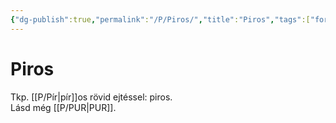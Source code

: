 ```yaml
---
{"dg-publish":true,"permalink":"/P/Piros/","title":"Piros","tags":["formatted🟢"],"created":"2023-10-04T12:50","updated":"2023-10-04T12:55"}
---
```



# Piros

Tkp. [[P/Pír\|pír]]os rövid ejtéssel: piros.  
Lásd még [[P/PUR\|PUR]].  